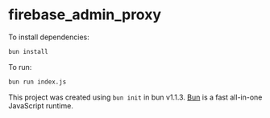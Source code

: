 # firebase_admin_proxy

To install dependencies:

```bash
bun install
```

To run:

```bash
bun run index.js
```

This project was created using `bun init` in bun v1.1.3. [Bun](https://bun.sh) is a fast all-in-one JavaScript runtime.
